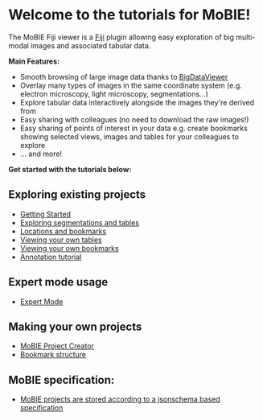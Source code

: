 # Welcome to the tutorials for MoBIE!

The MoBIE Fiji viewer is a [Fiji](https://imagej.net/Fiji) plugin allowing easy exploration
of big multi-modal images and associated tabular data.

**Main Features:**
- Smooth browsing of large image data thanks to [BigDataViewer](https://imagej.net/BigDataViewer)
- Overlay many types of images in the same coordinate system (e.g. electron microscopy, light microscopy,
segmentations...)
- Explore tabular data interactively alongside the images they're derived from
- Easy sharing with colleagues (no need to download the raw images!)
- Easy sharing of points of interest in your data e.g. create bookmarks showing selected
views, images and tables for your colleagues to explore
- ... and more!

**Get started with the tutorials below:**

## Exploring existing projects
- [Getting Started](./tutorials/explore_a_project.md)
- [Exploring segmentations and tables](./tutorials/exploring_segmentations.md)
- [Locations and bookmarks](./tutorials/bookmarks_and_locations.md)
- [Viewing your own tables](./tutorials/viewing_your_own_tables.md)
- [Viewing your own bookmarks](./tutorials/viewing_your_own_bookmarks.md)
- [Annotation tutorial](./tutorials/annotation_tutorial.md)

## Expert mode usage
- [Expert Mode](./tutorials/expert_mode.md)

## Making your own projects
- [MoBIE Project Creator](./tutorials/mobie_project_creator.md)
- [Bookmark structure](./tutorials/bookmarks.md)

## MoBIE specification:
- [MoBIE projects are stored according to a jsonschema based specification](./specs/mobie_spec.md)
